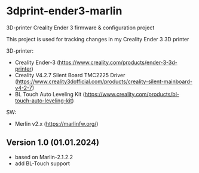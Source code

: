 # 3dprint-ender3-marlin
3D-printer Creality Ender 3 firmware & configuration project

This project is used for tracking changes in my Creality Ender 3  3D printer

3D-printer:
- Creality Ender-3 (https://www.creality.com/products/ender-3-3d-printer)
- Creality V4.2.7 Silent Board TMC2225 Driver (https://www.creality3dofficial.com/products/creality-silent-mainboard-v4-2-7)
- BL Touch Auto Leveling Kit (https://www.creality.com/products/bl-touch-auto-leveling-kit)

SW:
- Merlin v2.x (https://marlinfw.org/)

## Version 1.0  (01.01.2024)
- based on Marlin-2.1.2.2
- add BL-Touch support
